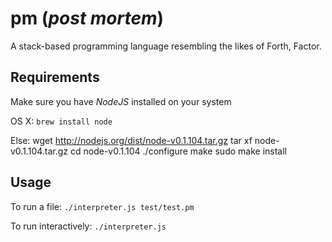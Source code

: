 # pm (*post mortem*)

A stack-based programming language resembling the likes of Forth, Factor.

## Requirements

Make sure you have *NodeJS* installed on your system
  
OS X: ``brew install node``

Else: 
    wget http://nodejs.org/dist/node-v0.1.104.tar.gz
    tar xf node-v0.1.104.tar.gz
    cd node-v0.1.104
    ./configure
    make
    sudo make install



## Usage

To run a file: ``./interpreter.js test/test.pm``
  
To run interactively: ``./interpreter.js``